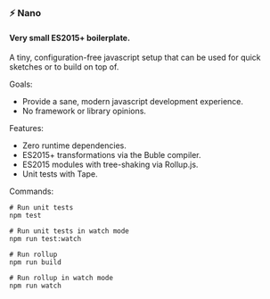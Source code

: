 ### ⚡ Nano
#### Very small ES2015+ boilerplate.

A tiny, configuration-free javascript setup that can be used for quick sketches or to build on top of.

Goals:
- Provide a sane, modern javascript development experience.
- No framework or library opinions.

Features:
- Zero runtime dependencies.
- ES2015+ transformations via the Buble compiler.
- ES2015 modules with tree-shaking via Rollup.js.
- Unit tests with Tape.

Commands:


```
# Run unit tests
npm test

# Run unit tests in watch mode
npm run test:watch

# Run rollup
npm run build

# Run rollup in watch mode
npm run watch
```
